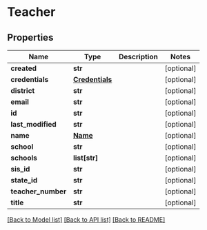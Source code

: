 # Teacher

## Properties
Name | Type | Description | Notes
------------ | ------------- | ------------- | -------------
**created** | **str** |  | [optional] 
**credentials** | [**Credentials**](Credentials.md) |  | [optional] 
**district** | **str** |  | [optional] 
**email** | **str** |  | [optional] 
**id** | **str** |  | [optional] 
**last_modified** | **str** |  | [optional] 
**name** | [**Name**](Name.md) |  | [optional] 
**school** | **str** |  | [optional] 
**schools** | **list[str]** |  | [optional] 
**sis_id** | **str** |  | [optional] 
**state_id** | **str** |  | [optional] 
**teacher_number** | **str** |  | [optional] 
**title** | **str** |  | [optional] 

[[Back to Model list]](README.md#documentation-for-models) [[Back to API list]](README.md#documentation-for-api-endpoints) [[Back to README]](README.md)


